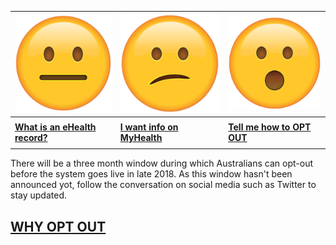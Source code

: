 | ![](neutral.png)| ![](confused.png) | ![](surprised.png) |
| --- | --- | --- |
|     |     |     |
| **[What is an eHealth record?](context)** | **[I want info on MyHealth](history)** | **[Tell me how to OPT OUT](landing)** |
|     |     |     |

There will be a three month window during which Australians can opt-out before the system goes live in late 2018. As this window hasn't been announced yot, follow the conversation on social media such as Twitter to stay updated.

## [WHY OPT OUT](why)
